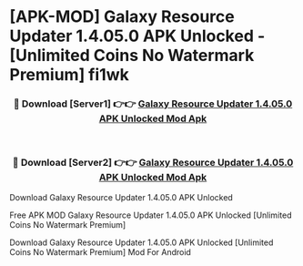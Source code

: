 # [APK-MOD] Galaxy Resource Updater 1.4.05.0 APK Unlocked - [Unlimited Coins No Watermark Premium] fi1wk



<div align="center">
<h3>🔴 Download [Server1] 👉👉 <a href="https://momento.my/?title=Galaxy_Resource_Updater_1.4.05.0_APK_Unlocked">Galaxy Resource Updater 1.4.05.0 APK Unlocked Mod Apk</a></h3><br>

<h3>🔴 Download [Server2] 👉👉 <a href="https://momento.my/?title=Galaxy_Resource_Updater_1.4.05.0_APK_Unlocked">Galaxy Resource Updater 1.4.05.0 APK Unlocked Mod Apk</a></h3>
</div>



Download Galaxy Resource Updater 1.4.05.0 APK Unlocked 

Free APK MOD Galaxy Resource Updater 1.4.05.0 APK Unlocked [Unlimited Coins No Watermark Premium]

Download Galaxy Resource Updater 1.4.05.0 APK Unlocked [Unlimited Coins No Watermark Premium] Mod For Android
